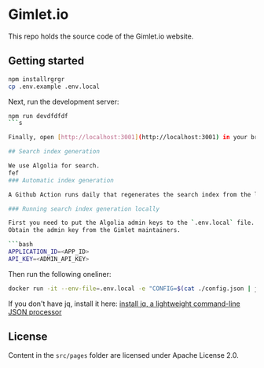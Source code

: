 # Gimlet.io

This repo holds the source code of the Gimlet.io website.

## Getting started

```bash
npm installrgrgr
cp .env.example .env.local
```

Next, run the development server:

```bash
npm run devdfdfdf
```s

Finally, open [http://localhost:3001](http://localhost:3001) in your browser.

## Search index generation

We use Algolia for search.
fef
### Automatic index generation

A Github Action runs daily that regenerates the search index from the live gimlet.io site.

### Running search index generation locally

First you need to put the Algolia admin keys to the `.env.local` file.
Obtain the admin key from the Gimlet maintainers.

```bash
APPLICATION_ID=<APP_ID>
API_KEY=<ADMIN_API_KEY>
```

Then run the following oneliner:

```bash
docker run -it --env-file=.env.local -e "CONFIG=$(cat ./config.json | jq -r tostring)" algolia/docsearch-scraper
```

If you don't have jq, install it here: [install jq, a lightweight command-line JSON processor](https://github.com/stedolan/jq/wiki/Installation)

## License

Content in the `src/pages` folder are licensed under Apache License 2.0.
